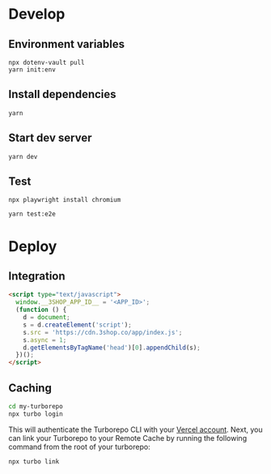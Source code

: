 # Develop

## Environment variables

```
npx dotenv-vault pull
yarn init:env
```

## Install dependencies

`yarn`

## Start dev server

`yarn dev`

## Test

`npx playwright install chromium`

`yarn test:e2e`

# Deploy

## Integration

```html
<script type="text/javascript">
  window.__3SHOP_APP_ID__ = '<APP_ID>';
  (function () {
    d = document;
    s = d.createElement('script');
    s.src = 'https://cdn.3shop.co/app/index.js';
    s.async = 1;
    d.getElementsByTagName('head')[0].appendChild(s);
  })();
</script>
```

## Caching

```sh
cd my-turborepo
npx turbo login
```

This will authenticate the Turborepo CLI with your [Vercel account](https://vercel.com/docs/concepts/personal-accounts/overview).
Next, you can link your Turborepo to your Remote Cache by running the following command from the root of your turborepo:

```
npx turbo link
```
